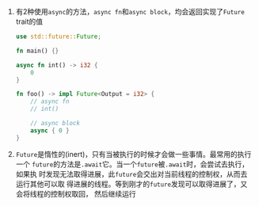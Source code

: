 1. 有2种使用`async`的方法，`async fn`和`async block`，均会返回实现了`Future`
   trait的值

    ```rust
    use std::future::Future;

    fn main() {}

    async fn int() -> i32 {
        0
    }

    fn foo() -> impl Future<Output = i32> {
        // async fn
        // int()

        // async block
        async { 0 }
    }
    ```

2. `Future`是惰性的(inert)，只有当被执行的时候才会做一些事情。最常用的执行一个
   `future`的方法是`.await`它。当一个`future`被`.await`时，会尝试去执行，如果执
   时发现无法取得进展，此`future`会交出对当前线程的控制权，从而去运行其他可以取
   得进展的线程。等到刚才的`future`发现可以取得进展了，又会将线程的控制权取回，
   然后继续运行
